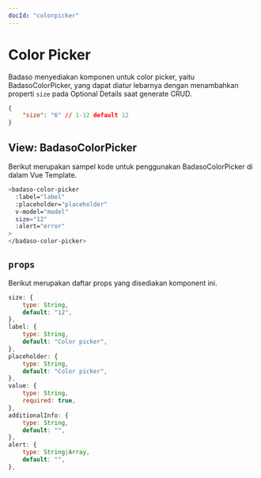 ```yaml
---
docId: "colorpicker"
---
```


# Color Picker

Badaso menyediakan komponen untuk color picker, yaitu BadasoColorPicker, yang dapat diatur lebarnya dengan menambahkan properti `size` pada Optional Details saat generate CRUD.

```JSON
{
    "size": "6" // 1-12 default 12
}
```

## View: BadasoColorPicker

Berikut merupakan sampel kode untuk penggunakan BadasoColorPicker di dalam Vue Template.

```bash
<badaso-color-picker
  :label="label"
  :placeholder="placeholder"
  v-model="model"
  size="12"
  :alert="error"
>
</badaso-color-picker>
```

## `props`

Berikut merupakan daftar props yang disediakan komponent ini.

```js
size: {
    type: String,
    default: "12",
},
label: {
    type: String,
    default: "Color picker",
},
placeholder: {
    type: String,
    default: "Color picker",
},
value: {
    type: String,
    required: true,
},
additionalInfo: {
    type: String,
    default: "",
},
alert: {
    type: String|Array,
    default: "",
},
```
